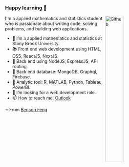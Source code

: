 ### Happy learning 👋

<img width="35%" align="right" alt="Github" src="https://media.giphy.com/media/qgQUggAC3Pfv687qPC/giphy.gif" />

I'm a applied mathematics and statistics student who is passionate about writing code, solving problems, and building web applications.

- 🔭 I’m a applied mathematics and statistics at Stony Brook University.
- 📚 Front end web development using HTML, CSS, ReactJS, NextJS.
- 💽 Back end using  NodeJS, ExpressJS, API routing.
- 💾 Back end database: MongoDB, Graphql, Firebase.
- 🧮 Analytic tool: R, MATLAB, Python, Tableau, PowerBI.
- 👯 I’m looking for a web development role. 
- 📫 How to reach me: [Outlook](mailto:bensonfeng@outlook.com)

⭐️ From [Benson Feng](https://github.com/BensonFeng)
